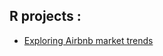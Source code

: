 ## R projects :

* [Exploring Airbnb market trends](https://aymennasri.github.io/airbnb_report.html)
